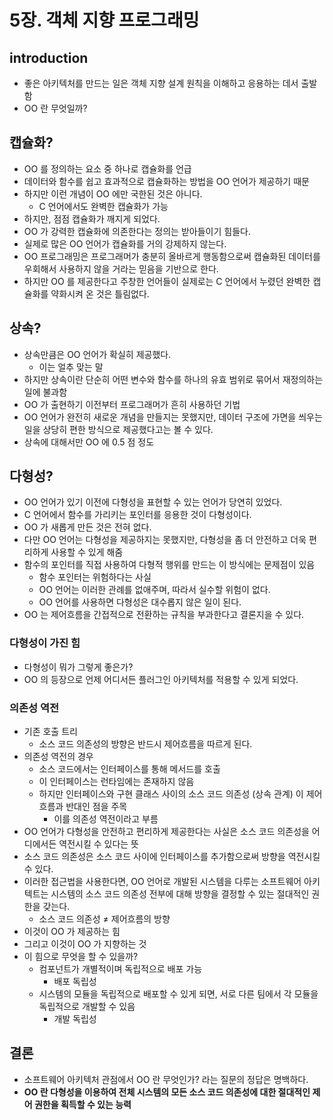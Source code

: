 # 5장. 객체 지향 프로그래밍

## introduction

- 좋은 아키텍처를 만드는 일은 객체 지향 설계 원칙을 이해하고 응용하는 데서 출발함
- OO 란 무엇일까?

## 캡슐화?

- OO 를 정의하는 요소 중 하나로 캡슐화를 언급
- 데이터와 함수를 쉽고 효과적으로 캡슐화하는 방법을 OO 언어가 제공하기 때문
- 하지만 이런 개념이 OO 에만 국한된 것은 아니다.
  - C 언어에서도 완벽한 캡슐화가 가능
- 하지만, 점점 캡슐화가 깨지게 되었다.
- OO 가 강력한 캡슐화에 의존한다는 정의는 받아들이기 힘들다.
- 실제로 많은 OO 언어가 캡슐화를 거의 강제하지 않는다.
- OO 프로그래밍은 프로그래머가 충분히 올바르게 행동함으로써 캡슐화된 데이터를 우회해서 사용하지 않을 거라는 믿음을 기반으로 한다.
- 하지만 OO 를 제공한다고 주창한 언어들이 실제로는 C 언어에서 누렸던 완벽한 캡슐화를 약화시켜 온 것은 틀림없다.

## 상속?

- 상속만큼은 OO 언어가 확실히 제공했다.
  - 이는 얼추 맞는 말
- 하지만 상속이란 단순히 어떤 변수와 함수를 하나의 유효 범위로 묶어서 재정의하는 일에 불과함
- OO 가 출현하기 이전부터 프로그래머가 흔히 사용하던 기법
- OO 언어가 완전히 새로운 개념을 만들지는 못했지만, 데이터 구조에 가면을 씌우는 일을 상당히 편한 방식으로 제공했다고는 볼 수 있다.
- 상속에 대해서만 OO 에 0.5 점 정도

## 다형성?

- OO 언어가 있기 이전에 다형성을 표현할 수 있는 언어가 당연히 있었다.
- C 언어에서 함수를 가리키는 포인터를 응용한 것이 다형성이다.
- OO 가 새롭게 만든 것은 전혀 없다.
- 다만 OO 언어는 다형성을 제공하지는 못했지만, 다형성을 좀 더 안전하고 더욱 편리하게 사용할 수 있게 해줌
- 함수의 포인터를 직접 사용하여 다형적 행위를 만드는 이 방식에는 문제점이 있음
  - 함수 포인터는 위험하다는 사실
  - OO 언어는 이러한 관례를 없애주며, 따라서 실수할 위험이 없다.
  - OO 언어를 사용하면 다형성은 대수롭지 않은 일이 된다.
- OO 는 제어흐름을 간접적으로 전환하는 규칙을 부과한다고 결론지을 수 있다.

### 다형성이 가진 힘

- 다형성이 뭐가 그렇게 좋은가?
- OO 의 등장으로 언제 어디서든 플러그인 아키텍처를 적용할 수 있게 되었다.

### 의존성 역전

- 기존 호출 트리
  - 소스 코드 의존성의 방향은 반드시 제어흐름을 따르게 된다.
- 의존성 역전의 경우
  - 소스 코드에서는 인터페이스를 통해 메서드를 호출
  - 이 인터페이스는 런타임에는 존재하지 않음
  - 하지만 인터페이스와 구현 클래스 사이의 소스 코드 의존성 (상속 관계) 이 제어 흐름과 반대인 점을 주목
    - 이를 의존성 역전이라고 부름
- OO 언어가 다형성을 안전하고 편리하게 제공한다는 사실은 소스 코드 의존성을 어디에서든 역전시킬 수 있다는 뜻
- 소스 코드 의존성은 소스 코드 사이에 인터페이스를 추가함으로써 방향을 역전시킬 수 있다.
- 이러한 접근법을 사용한다면, OO 언어로 개발된 시스템을 다루는 소프트웨어 아키텍트는 시스템의 소스 코드 의존성 전부에 대해 방향을 결정할 수 있는 절대적인 권한을 갖는다.
  - 소스 코드 의존성 ≠ 제어흐름의 방향
- 이것이 OO 가 제공하는 힘
- 그리고 이것이 OO 가 지향하는 것
- 이 힘으로 무엇을 할 수 있을까?
  - 컴포넌트가 개별적이며 독립적으로 배포 가능
    - 배포 독립성
  - 시스템의 모듈을 독립적으로 배포할 수 있게 되면, 서로 다른 팀에서 각 모듈을 독립적으로 개발할 수 있음
    - 개발 독립성

## 결론

- 소프트웨어 아키텍처 관점에서 OO 란 무엇인가? 라는 질문의 정답은 명백하다.
- **OO 란 다형성을 이용하여 전체 시스템의 모든 소스 코드 의존성에 대한 절대적인 제어 권한을 획득할 수 있는 능력**
